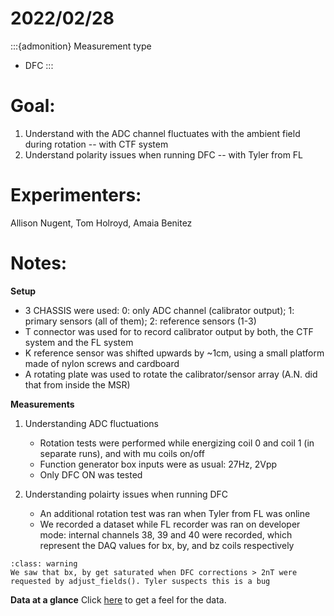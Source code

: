 # 2022/02/28

:::{admonition} Measurement type
- DFC
:::

# Goal:
1. Understand with the ADC channel fluctuates with the ambient field during rotation -- with CTF system
2. Understand polarity issues when running DFC -- with Tyler from FL

# Experimenters:
Allison Nugent, Tom Holroyd, Amaia Benitez

# Notes:
**Setup**
- 3 CHASSIS were used: 0: only ADC channel (calibrator output); 1: primary sensors (all of them); 2: reference sensors (1-3)
- T connector was used for to record calibrator output by both, the CTF system and the FL system
- K reference sensor was shifted upwards by ~1cm, using a small platform made of nylon screws and cardboard
- A rotating plate was used to rotate the calibrator/sensor array (A.N. did that from inside the MSR)

**Measurements**

1. Understanding ADC fluctuations
    - Rotation tests were performed while energizing coil 0 and coil 1 (in separate runs), and with mu coils on/off
    - Function generator box inputs were as usual: 27Hz, 2Vpp
    - Only DFC ON was tested

2. Understanding polairty issues when running DFC
    - An additional rotation test was ran when Tyler from FL was online
    - We recorded a dataset while FL recorder was ran on developer mode: internal channels 38, 39 and 40 were recorded, which represent the DAQ values for bx, by, and bz coils respectively

```{admonition} Issues
:class: warning
We saw that bx, by get saturated when DFC corrections > 2nT were requested by adjust_fields(). Tyler suspects this is a bug
```

**Data at a glance**
Click [here](../Data_At_A_Glance/20220228.md) to get a feel for the data. 